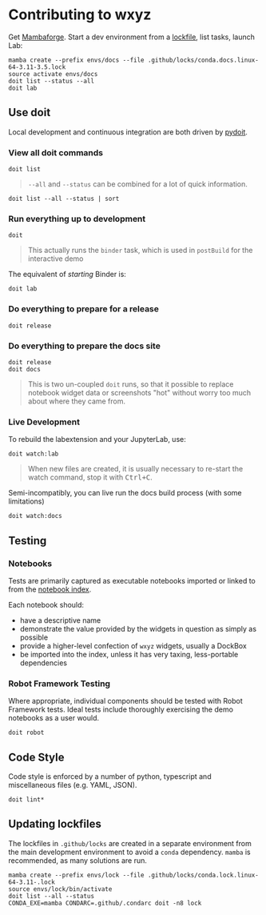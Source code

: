 # Contributing to wxyz

Get [Mambaforge][]. Start a dev environment from a [lockfile][], list tasks, launch Lab:

    mamba create --prefix envs/docs --file .github/locks/conda.docs.linux-64-3.11-3.5.lock
    source activate envs/docs
    doit list --status --all
    doit lab

[mambaforge]: https://github.com/conda-forge/miniforge/releases
[lockfile]: ./.github/locks

## Use doit

Local development and continuous integration are both driven by [pydoit](https://pydoit.org/contents.html).

### View all doit commands

    doit list

> `--all` and `--status` can be combined for a lot of quick information.

    doit list --all --status | sort

### Run everything up to development

    doit

> This actually runs the `binder` task, which is used in `postBuild` for the
> interactive demo

The equivalent of _starting_ Binder is:

    doit lab

### Do everything to prepare for a release

    doit release

### Do everything to prepare the docs site

    doit release
    doit docs

> This is two un-coupled `doit` runs, so that it possible to replace notebook
> widget data or screenshots "hot" without worry too much about where they came
> from.

### Live Development

To rebuild the labextension and your JupyterLab, use:

    doit watch:lab

> When new files are created, it is usually necessary to re-start the watch command,
> stop it with <kbd>Ctrl+C</kbd>.

Semi-incompatibly, you can live run the docs build process (with some limitations)

    doit watch:docs

## Testing

### Notebooks

Tests are primarily captured as executable notebooks imported or linked to from
the [notebook index](src/py/wxyz_notebooks/src/wxyz/notebooks/index.ipynb).

Each notebook should:

- have a descriptive name
- demonstrate the value provided by the widgets in question as simply as possible
- provide a higher-level confection of `wxyz` widgets, usually a DockBox
- be imported into the index, unless it has very taxing, less-portable dependencies

### Robot Framework Testing

Where appropriate, individual components should be tested with Robot Framework
tests. Ideal tests include thoroughly exercising the demo notebooks as a user would.

    doit robot

## Code Style

Code style is enforced by a number of python, typescript and miscellaneous files
(e.g. YAML, JSON).

    doit lint*

## Updating lockfiles

The lockfiles in `.github/locks` are created in a separate environment from the main
development environment to avoid a `conda` dependency. `mamba` is recommended, as
many solutions are run.

    mamba create --prefix envs/lock --file .github/locks/conda.lock.linux-64-3.11-.lock
    source envs/lock/bin/activate
    doit list --all --status
    CONDA_EXE=mamba CONDARC=.github/.condarc doit -n8 lock

